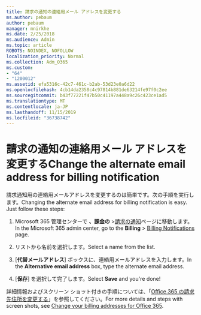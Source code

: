 ```yaml
---
title: 請求の通知の連絡用メール アドレスを変更する
ms.author: pebaum
author: pebaum
manager: mnirkhe
ms.date: 2/25/2018
ms.audience: Admin
ms.topic: article
ROBOTS: NOINDEX, NOFOLLOW
localization_priority: Normal
ms.collection: Adm_O365
ms.custom:
- "64"
- "1200012"
ms.assetid: efa5316c-42c7-461c-b2ab-53d23e0a6d22
ms.openlocfilehash: 4cb14da2358c4c97814b881de63214fe97f0c2ee
ms.sourcegitcommit: b43f77221f47b50c41197a448a9c26c423ce1ad5
ms.translationtype: MT
ms.contentlocale: ja-JP
ms.lasthandoff: 11/15/2019
ms.locfileid: "36738742"
---
```

# <a name="change-the-alternate-email-address-for-billing-notification"></a><span data-ttu-id="53d87-102">請求の通知の連絡用メール アドレスを変更する</span><span class="sxs-lookup"><span data-stu-id="53d87-102">Change the alternate email address for billing notification</span></span>

<span data-ttu-id="53d87-p101">請求通知用の連絡用メールアドレスを変更するのは簡単です。次の手順を実行します。</span><span class="sxs-lookup"><span data-stu-id="53d87-p101">Changing the alternate email address for billing notification is easy. Just follow these steps:</span></span>
  
1. <span data-ttu-id="53d87-105">Microsoft 365 管理センターで **、課金の** \>[請求の通知](https://go.microsoft.com/fwlink/p/?linkid=853212)ページに移動します。  </span><span class="sxs-lookup"><span data-stu-id="53d87-105">In the Microsoft 365 admin center, go to the **Billing** \>  [Billing Notifications](https://go.microsoft.com/fwlink/p/?linkid=853212) page.</span></span>

2. <span data-ttu-id="53d87-106">リストから名前を選択します。</span><span class="sxs-lookup"><span data-stu-id="53d87-106">Select a name from the list.</span></span>

3. <span data-ttu-id="53d87-107">[**代替メールアドレス**] ボックスに、連絡用メールアドレスを入力します。</span><span class="sxs-lookup"><span data-stu-id="53d87-107">In the **Alternative email address** box, type the alternate email address.</span></span>

4. <span data-ttu-id="53d87-108">[**保存**] を選択して完了します。</span><span class="sxs-lookup"><span data-stu-id="53d87-108">Select **Save** and you're done!</span></span>

<span data-ttu-id="53d87-109">詳細情報およびスクリーン ショット付きの手順については、「[Office 365 の請求先住所を変更する](https://docs.microsoft.com/office365/admin/subscriptions-and-billing/change-your-billing-addresses)」を参照してください。</span><span class="sxs-lookup"><span data-stu-id="53d87-109">For more details and steps with screen shots, see [Change your billing addresses for Office 365](https://docs.microsoft.com/office365/admin/subscriptions-and-billing/change-your-billing-addresses).</span></span>
  